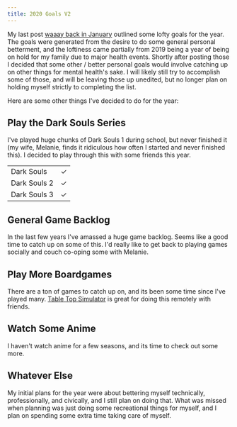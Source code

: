 ```yaml
---
title: 2020 Goals V2
---
```



My last post [waaay back in January](./2020-01-28-2020-goals.html) outlined some lofty goals for the year. The goals were generated from the desire to do some
general personal betterment, and the loftiness came partially from 2019 being a year of being on hold for my family due to major health events. Shortly after posting
those I decided that some other / better personal goals would involve catching up on other things for mental health's sake. I will likely still try to accomplish some
of those, and will be leaving those up unedited, but no longer plan on holding myself strictly to completing the list.

Here are some other things I've decided to do for the year:

## Play the Dark Souls Series

I've played huge chunks of Dark Souls 1 during school, but never finished it (my wife, Melanie, finds it ridiculous how often I started and never finished this).
I decided to play through this with some friends this year.

| | |
|-|-|
| Dark Souls | &#10003; |
| Dark Souls 2 | &#10003; |
| Dark Souls 3 | &#10003; |

## General Game Backlog

In the last few years I've amassed a huge game backlog. Seems like a good time to catch up on some of this. I'd really like to get back to playing games socially and couch
co-oping some with Melanie.

## Play More Boardgames

There are a ton of games to catch up on, and its been some time since I've played many. [Table Top Simulator](https://www.tabletopsimulator.com/) is great for doing this
remotely with friends.

## Watch Some Anime

I haven't watch anime for a few seasons, and its time to check out some more.


## Whatever Else

My initial plans for the year were about bettering myself technically, professionally, and civically, and I still plan on doing that. What was missed when planning was just
doing some recreational things for myself, and I plan on spending some extra time taking care of myself.

